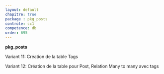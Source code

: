 ```yaml
---
layout: default
chapitre: true
package : pkg_posts
controle: cc1
competence: db
order: 695
---
```


**pkg_posts**

<!-- TODO db-1 : Many to many Création de la table pour Post et Tags -->
Variant 11: Création de la table Tags


<!-- TODO db-1 : Many to many Création de la table pour Post et Tags -->
Variant 12: Création de la table pour Post, Relation Many to many avec tags

